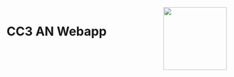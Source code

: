 <img src="https://raw.githubusercontent.com/cc3-an-ug/logo/main/logo.png" width="145px" align="right" />

# CC3 AN Webapp
